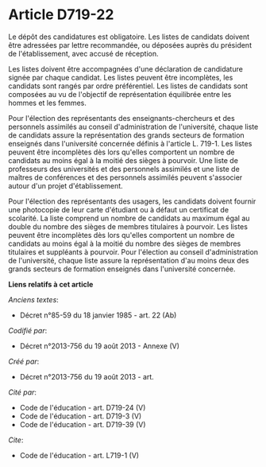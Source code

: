 # Article D719-22

Le dépôt des candidatures est obligatoire. Les listes de candidats doivent être adressées par lettre recommandée, ou déposées
auprès du président de l'établissement, avec accusé de réception. 

Les listes doivent être accompagnées d'une déclaration de candidature signée par chaque candidat. Les listes peuvent être
incomplètes, les candidats sont rangés par ordre préférentiel. Les listes de candidats sont composées au vu de l'objectif de
représentation équilibrée entre les hommes et les femmes. 

Pour l'élection des représentants des enseignants-chercheurs et des personnels assimilés au conseil d'administration de
l'université, chaque liste de candidats assure la représentation des grands secteurs de formation enseignés dans l'université
concernée définis à l'article L. 719-1. Les listes peuvent être incomplètes dès lors qu'elles comportent un nombre de
candidats au moins égal à la moitié des sièges à pourvoir. Une liste de professeurs des universités et des personnels
assimilés et une liste de maîtres de conférences et des personnels assimilés peuvent s'associer autour d'un projet
d'établissement. 

Pour l'élection des représentants des usagers, les candidats doivent fournir une photocopie de leur carte d'étudiant ou à
défaut un certificat de scolarité. La liste comprend un nombre de candidats au maximum égal au double du nombre des sièges de
membres titulaires à pourvoir. Les listes peuvent être incomplètes dès lors qu'elles comportent un nombre de candidats au
moins égal à la moitié du nombre des sièges de membres titulaires et suppléants à pourvoir. Pour l'élection au conseil
d'administration de l'université, chaque liste assure la représentation d'au moins deux des grands secteurs de formation
enseignés dans l'université concernée.

**Liens relatifs à cet article**

_Anciens textes_:

  - Décret n°85-59 du 18 janvier 1985 - art. 22 (Ab)

_Codifié par_:

  - Décret n°2013-756 du 19 août 2013 -  Annexe (V)

_Créé par_:

  - Décret n°2013-756 du 19 août 2013 - art.

_Cité par_:

  - Code de l'éducation - art. D719-24 (V)
  - Code de l'éducation - art. D719-3 (V)
  - Code de l'éducation - art. D719-39 (V)

_Cite_:

  - Code de l'éducation - art. L719-1 (V)
